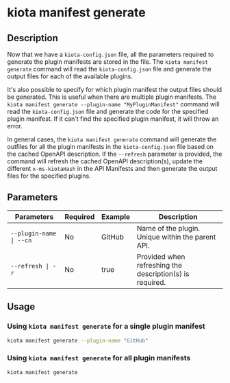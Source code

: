 # kiota manifest generate

## Description

Now that we have a `kiota-config.json` file, all the parameters required to generate the plugin manifests are stored in the file. The `kiota manifest generate` command will read the `kiota-config.json` file and generate the output files for each of the available plugins. 

It's also possible to specify for which plugin manifest the output files should be generated. This is useful when there are multiple plugin manifests. The `kiota manifest generate --plugin-name "MyPluginManifest"` command will read the `kiota-config.json` file and generate the code for the specified plugin manifest. If it can't find the specified plugin manifest, it will throw an error.

In general cases, the `kiota manifest generate` command will generate the outfiles for all the plugin manifests in the `kiota-config.json` file based on the cached OpenAPI description. If the `--refresh` parameter is provided, the command will refresh the cached OpenAPI description(s), update the different `x-ms-kiotaHash` in the API Manifests and then generate the output files for the specified plugins.

## Parameters

| Parameters | Required | Example | Description |
| -- | -- | -- | -- |
| `--plugin-name \| --cn` | No | GitHub | Name of the plugin. Unique within the parent API. |
| `--refresh \| -r` | No | true | Provided when refreshing the description(s) is required. |

## Usage

### Using `kiota manifest generate` for a single plugin manifest

```bash
kiota manifest generate --plugin-name "GitHub"
```

### Using `kiota manifest generate` for all plugin manifests

```bash
kiota manifest generate
```